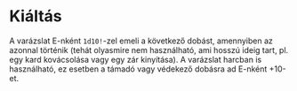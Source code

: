 # Kiáltás

A varázslat E-nként `1d10!`-zel emeli a következő dobást, amennyiben az azonnal történik (tehát olyasmire nem használható, ami hosszú ideig tart, pl. egy kard kovácsolása vagy egy zár kinyítása). A varázslat harcban is használható, ez esetben a támadó vagy védekező dobásra ad E-nként +10-et.

